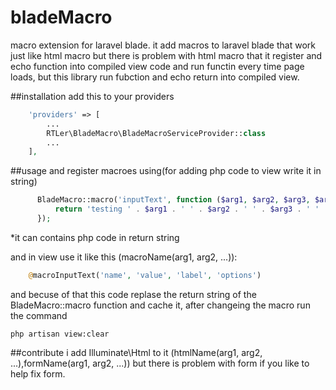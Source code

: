 # bladeMacro
macro extension for laravel blade.
it add macros to laravel blade that work just like html macro
but there is problem with html macro that it register and echo function into compiled view code and run functin every time page loads, but this library run fubction and echo return into compiled view.

##installation
add this to your providers
```php
    'providers' => [
		...
        RTLer\BladeMacro\BladeMacroServiceProvider::class
		...
    ],
```

##usage
and register macroes using(for adding php code to view write it in string)
```php
      BladeMacro::macro('inputText', function ($arg1, $arg2, $arg3, $arg4) {
          return 'testing ' . $arg1 . ' ' . $arg2 . ' ' . $arg3 . ' ' . $arg4;
      });
```
*it can contains php code in return string

and in view use it like this (macroName(arg1, arg2, ...)):
```php
    @macroInputText('name', 'value', 'label', 'options')
```

and becuse of that this code replase the return string of the BladeMacro::macro function and cache it, after changeing the macro
run the command 
```
php artisan view:clear
```

##contribute
i add Illuminate\Html to it (htmlName(arg1, arg2, ...),formName(arg1, arg2, ...)) but there is problem with form 
if you like to help fix form. 

